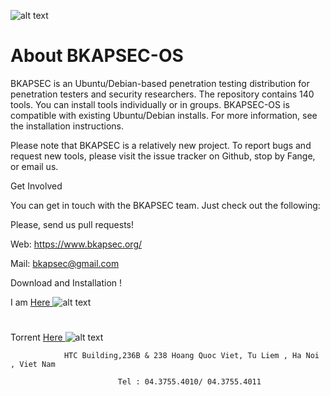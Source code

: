 ![alt text](https://i.ytimg.com/vi/sAji7pA9Sc0/maxresdefault.jpg)
# About BKAPSEC-OS 

BKAPSEC is an Ubuntu/Debian-based penetration testing distribution for penetration testers and security researchers. The repository contains 140 tools. You can install tools individually or in groups. BKAPSEC-OS is compatible with existing Ubuntu/Debian installs. For more information, see the installation instructions.

Please note that BKAPSEC is a relatively new project. To report bugs and request new tools, please visit the issue tracker on Github, stop by Fange, or email us.

Get Involved

You can get in touch with the BKAPSEC team. Just check out the following:

Please, send us pull requests!

Web: https://www.bkapsec.org/

Mail: bkapsec@gmail.com 


Download and Installation !

I am  <a href="https://archive.org/download/bkapsec/bkapsec-2017.04.26x64.7z"> Here </a> ![alt text](http://imgur.com/a/cUdR2)
#
Torrent <a href="https://archive.org/download/bkapsec/bkapsec_archive.torrent"> Here </a> ![alt text](http://imgur.com/a/cUdR2)



                                                                     
                HTC Building,236B & 238 Hoang Quoc Viet, Tu Liem , Ha Noi , Viet Nam
                                                                                    
                            Tel : 04.3755.4010/ 04.3755.4011
                                                                                 
                                                                                  
